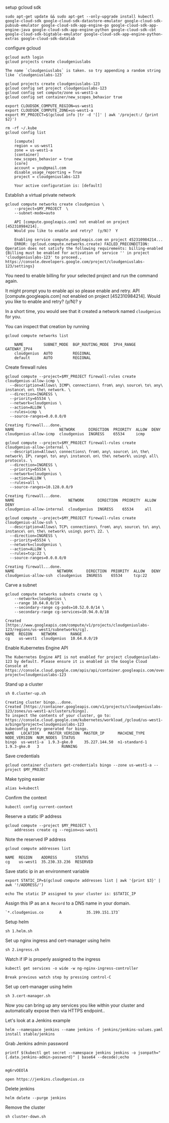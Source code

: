 setup gcloud sdk

    sudo apt-get update && sudo apt-get --only-upgrade install kubectl google-cloud-sdk google-cloud-sdk-datastore-emulator google-cloud-sdk-pubsub-emulator google-cloud-sdk-app-engine-go google-cloud-sdk-app-engine-java google-cloud-sdk-app-engine-python google-cloud-sdk-cbt google-cloud-sdk-bigtable-emulator google-cloud-sdk-app-engine-python-extras google-cloud-sdk-datalab

configure gcloud

    gcloud auth login
    gcloud projects create cloudgeniuslabs

    The name `cloudgeniuslabs` is taken. so try appending a random string like `cloudgeniuslabs-123`

    gcloud projects create cloudgeniuslabs-123
    gcloud config set project cloudgeniuslabs-123
    gcloud config set compute/zone us-west1-a
    gcloud config set container/new_scopes_behavior true

    export CLOUDSDK_COMPUTE_REGION=us-west1
    export CLOUDSDK_COMPUTE_ZONE=us-west1-a
    export MY_PROJECT=$(gcloud info |tr -d '[]' | awk '/project:/ {print $2}')

    rm -rf ~/.kube
    gcloud config list

        [compute]
        region = us-west1
        zone = us-west1-a
        [container]
        new_scopes_behavior = true
        [core]
        account = you@gmail.com
        disable_usage_reporting = True
        project = cloudgeniuslabs-123

        Your active configuration is: [default]


Establish a virtual private network

    gcloud compute networks create cloudgenius \
        --project=$MY_PROJECT  \
        --subnet-mode=auto

        API [compute.googleapis.com] not enabled on project [452310984214].
        Would you like to enable and retry?  (y/N)?  Y

        Enabling service compute.googleapis.com on project 452310984214...
        ERROR: (gcloud.compute.networks.create) FAILED_PRECONDITION: Operation does not satisfy the following requirements: billing-enabled {Billing must be enabled for activation of service '' in project 'cloudgeniuslabs-123' to proceed., https://console.developers.google.com/project/cloudgeniuslabs-123/settings}

You need to enable billing for your selected project and run the command again.

It might prompt you to enable api so please enable and retry.
        API [compute.googleapis.com] not enabled on project [452310984214].
        Would you like to enable and retry?  (y/N)?  y

In a short time, you would see that it created a network named `cloudgenius` for you.

You can inspect that creation by running

    gcloud compute networks list

        NAME         SUBNET_MODE  BGP_ROUTING_MODE  IPV4_RANGE  GATEWAY_IPV4
        cloudgenius  AUTO         REGIONAL
        default      AUTO         REGIONAL


Create firewall rules

    gcloud compute --project=$MY_PROJECT firewall-rules create cloudgenius-allow-icmp \
      --description=Allows\ ICMP\ connections\ from\ any\ source\ to\ any\ instance\ on\ the\ network. \
      --direction=INGRESS \
      --priority=65534 \
      --network=cloudgenius \
      --action=ALLOW \
      --rules=icmp \
      --source-ranges=0.0.0.0/0

    Creating firewall...done.
    NAME                    NETWORK      DIRECTION  PRIORITY  ALLOW  DENY
    cloudgenius-allow-icmp  cloudgenius  INGRESS    65534     icmp

    gcloud compute --project=$MY_PROJECT firewall-rules create cloudgenius-allow-internal \
      --description=Allows\ connections\ from\ any\ source\ in\ the\ network\ IP\ range\ to\ any\ instance\ on\ the\ network\ using\ all\ protocols. \
      --direction=INGRESS \
      --priority=65534 \
      --network=cloudgenius \
      --action=ALLOW \
      --rules=all \
      --source-ranges=10.128.0.0/9

    Creating firewall...done.
    NAME                        NETWORK      DIRECTION  PRIORITY  ALLOW  DENY
    cloudgenius-allow-internal  cloudgenius  INGRESS    65534     all

    gcloud compute --project=$MY_PROJECT firewall-rules create cloudgenius-allow-ssh \
      --description=Allows\ TCP\ connections\ from\ any\ source\ to\ any\ instance\ on\ the\ network\ using\ port\ 22. \
      --direction=INGRESS \
      --priority=65534 \
      --network=cloudgenius \
      --action=ALLOW \
      --rules=tcp:22 \
      --source-ranges=0.0.0.0/0

    Creating firewall...done.
    NAME                   NETWORK      DIRECTION  PRIORITY  ALLOW   DENY
    cloudgenius-allow-ssh  cloudgenius  INGRESS    65534     tcp:22

Carve a subnet

    gcloud compute networks subnets create cg \
        --network=cloudgenius \
        --range 10.64.0.0/19 \
        --secondary-range cg-pods=10.52.0.0/14 \
        --secondary-range cg-services=10.94.0.0/18

    Created [https://www.googleapis.com/compute/v1/projects/cloudgeniuslabs-123/regions/us-west1/subnetworks/cg].
    NAME  REGION    NETWORK      RANGE
    cg    us-west1  cloudgenius  10.64.0.0/19

Enable Kubernetes Engine API

    The Kubernetes Engine API is not enabled for project cloudgeniuslabs-123 by default. Please ensure it is enabled in the Google Cloud Console at https://console.cloud.google.com/apis/api/container.googleapis.com/overview?project=cloudgeniuslabs-123


Stand up a cluster

    sh 0.cluster-up.sh

    Creating cluster bingo...done.
    Created [https://container.googleapis.com/v1/projects/cloudgeniuslabs-123/zones/us-west1-a/clusters/bingo].
    To inspect the contents of your cluster, go to: https://console.cloud.google.com/kubernetes/workload_/gcloud/us-west1-a/bingo?project=cloudgeniuslabs-123
    kubeconfig entry generated for bingo.
    NAME   LOCATION    MASTER_VERSION  MASTER_IP      MACHINE_TYPE   NODE_VERSION  NUM_NODES  STATUS
    bingo  us-west1-a  1.9.3-gke.0     35.227.144.50  n1-standard-1  1.9.3-gke.0   3          RUNNING


Save credentials

    gcloud container clusters get-credentials bingo --zone us-west1-a --project $MY_PROJECT

Make typing easier

    alias k=kubectl

Confirm the context

    kubectl config current-context


Reserve a static IP address

    gcloud compute --project $MY_PROJECT \
        addresses create cg --region=us-west1


Note the reserved IP address

    gcloud compute addresses list

    NAME  REGION    ADDRESS        STATUS
    cg    us-west1  35.230.33.236  RESERVED

Save static ip in an environment variable

    export STATIC_IP=$(gcloud compute addresses list | awk '{print $3}' | awk '!/ADDRESS/')

    echo The static IP assigned to your cluster is: $STATIC_IP

Assign this IP as an `A Record` to a DNS name in your domain.

    `*.cloudgenius.co       A           35.199.151.173`

Setup helm

    sh 1.helm.sh

Set up nginx ingress and cert-manager using helm

    sh 2.ingress.sh

Watch if IP is properly assigned to the ingress

    kubectl get services -o wide -w ng-nginx-ingress-controller

    Break previous watch step by pressing control-C

Set up cert-manager using helm

    sh 3.cert-manager.sh

Now you can bring up any services you like within your cluster and automatically expose then via HTTPS endpoint..

Let's look at a Jenkins example

    helm --namespace jenkins --name jenkins -f jenkins/jenkins-values.yaml install stable/jenkins

Grab Jenkins admin password

    printf $(kubectl get secret --namespace jenkins jenkins -o jsonpath="{.data.jenkins-admin-password}" | base64 --decode);echo


    mg6rvOEOlA

    open https://jenkins.cloudgenius.co

Delete jenkins

    helm delete --purge jenkins

Remove the cluster

    sh cluster-down.sh
